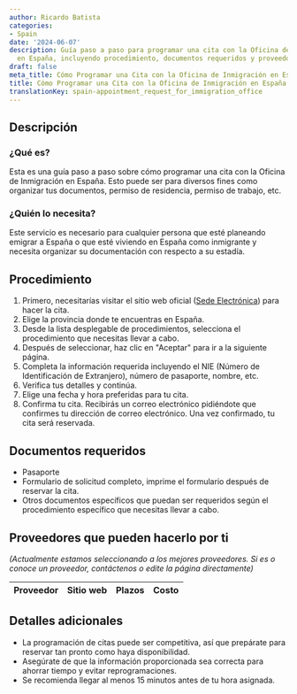 ```yaml
---
author: Ricardo Batista
categories:
- Spain
date: '2024-06-07'
description: Guía paso a paso para programar una cita con la Oficina de Inmigración
  en España, incluyendo procedimiento, documentos requeridos y proveedores disponibles.
draft: false
meta_title: Cómo Programar una Cita con la Oficina de Inmigración en España
title: Cómo Programar una Cita con la Oficina de Inmigración en España
translationKey: spain-appointment_request_for_immigration_office
---
```



## Descripción
### ¿Qué es?
Esta es una guía paso a paso sobre cómo programar una cita con la Oficina de Inmigración en España. Esto puede ser para diversos fines como organizar tus documentos, permiso de residencia, permiso de trabajo, etc.

### ¿Quién lo necesita?
Este servicio es necesario para cualquier persona que esté planeando emigrar a España o que esté viviendo en España como inmigrante y necesita organizar su documentación con respecto a su estadía.

## Procedimiento
1. Primero, necesitarías visitar el sitio web oficial ([Sede Electrónica](https://sede.administracionespublicas.gob.es/icpplus/)) para hacer la cita.
2. Elige la provincia donde te encuentras en España.
3. Desde la lista desplegable de procedimientos, selecciona el procedimiento que necesitas llevar a cabo.
4. Después de seleccionar, haz clic en "Aceptar" para ir a la siguiente página.
5. Completa la información requerida incluyendo el NIE (Número de Identificación de Extranjero), número de pasaporte, nombre, etc.
6. Verifica tus detalles y continúa.
7. Elige una fecha y hora preferidas para tu cita.
8. Confirma tu cita. Recibirás un correo electrónico pidiéndote que confirmes tu dirección de correo electrónico. Una vez confirmado, tu cita será reservada.

## Documentos requeridos
- Pasaporte
- Formulario de solicitud completo, imprime el formulario después de reservar la cita.
- Otros documentos específicos que puedan ser requeridos según el procedimiento específico que necesitas llevar a cabo.

## Proveedores que pueden hacerlo por ti
_(Actualmente estamos seleccionando a los mejores proveedores. Si es o conoce un proveedor, contáctenos o edite la página directamente)_

| Proveedor | Sitio web | Plazos | Costo |
| --------------- | --------------- | :-------------: | :-------------: |

## Detalles adicionales
- La programación de citas puede ser competitiva, así que prepárate para reservar tan pronto como haya disponibilidad.
- Asegúrate de que la información proporcionada sea correcta para ahorrar tiempo y evitar reprogramaciones.
- Se recomienda llegar al menos 15 minutos antes de tu hora asignada.